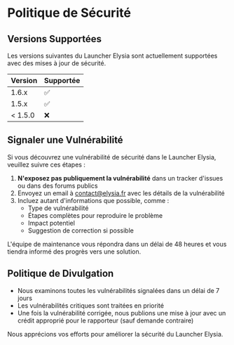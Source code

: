 # Politique de Sécurité

## Versions Supportées

Les versions suivantes du Launcher Elysia sont actuellement supportées avec des mises à jour de sécurité.

| Version | Supportée          |
| ------- | ------------------ |
| 1.6.x   | :white_check_mark: |
| 1.5.x   | :white_check_mark: |
| < 1.5.0 | :x:                |

## Signaler une Vulnérabilité

Si vous découvrez une vulnérabilité de sécurité dans le Launcher Elysia, veuillez suivre ces étapes :

1. **N'exposez pas publiquement la vulnérabilité** dans un tracker d'issues ou dans des forums publics
2. Envoyez un email à [contact@elysia.fr](mailto:contact@elysia.fr) avec les détails de la vulnérabilité
3. Incluez autant d'informations que possible, comme :
   - Type de vulnérabilité
   - Étapes complètes pour reproduire le problème
   - Impact potentiel
   - Suggestion de correction si possible

L'équipe de maintenance vous répondra dans un délai de 48 heures et vous tiendra informé des progrès vers une solution.

## Politique de Divulgation

- Nous examinons toutes les vulnérabilités signalées dans un délai de 7 jours
- Les vulnérabilités critiques sont traitées en priorité
- Une fois la vulnérabilité corrigée, nous publions une mise à jour avec un crédit approprié pour le rapporteur (sauf demande contraire)

Nous apprécions vos efforts pour améliorer la sécurité du Launcher Elysia.
